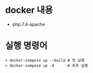 # docker 내용
* php:7.4-apache


# 실행 명령어
```
> docker-compose up --build	# 첫 실행
> docker-compose up -d		# 추후 실행
```